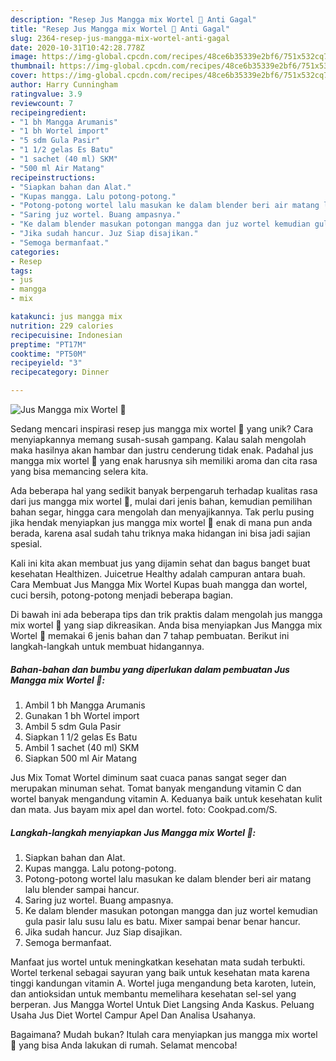 ```yaml
---
description: "Resep Jus Mangga mix Wortel 🍹 Anti Gagal"
title: "Resep Jus Mangga mix Wortel 🍹 Anti Gagal"
slug: 2364-resep-jus-mangga-mix-wortel-anti-gagal
date: 2020-10-31T10:42:28.778Z
image: https://img-global.cpcdn.com/recipes/48ce6b35339e2bf6/751x532cq70/jus-mangga-mix-wortel-🍹-foto-resep-utama.jpg
thumbnail: https://img-global.cpcdn.com/recipes/48ce6b35339e2bf6/751x532cq70/jus-mangga-mix-wortel-🍹-foto-resep-utama.jpg
cover: https://img-global.cpcdn.com/recipes/48ce6b35339e2bf6/751x532cq70/jus-mangga-mix-wortel-🍹-foto-resep-utama.jpg
author: Harry Cunningham
ratingvalue: 3.9
reviewcount: 7
recipeingredient:
- "1 bh Mangga Arumanis"
- "1 bh Wortel import"
- "5 sdm Gula Pasir"
- "1 1/2 gelas Es Batu"
- "1 sachet (40 ml) SKM"
- "500 ml Air Matang"
recipeinstructions:
- "Siapkan bahan dan Alat."
- "Kupas mangga. Lalu potong-potong."
- "Potong-potong wortel lalu masukan ke dalam blender beri air matang lalu blender sampai hancur."
- "Saring juz wortel. Buang ampasnya."
- "Ke dalam blender masukan potongan mangga dan juz wortel kemudian gula pasir lalu susu lalu es batu. Mixer sampai benar benar hancur."
- "Jika sudah hancur. Juz Siap disajikan."
- "Semoga bermanfaat."
categories:
- Resep
tags:
- jus
- mangga
- mix

katakunci: jus mangga mix 
nutrition: 229 calories
recipecuisine: Indonesian
preptime: "PT17M"
cooktime: "PT50M"
recipeyield: "3"
recipecategory: Dinner

---
```



![Jus Mangga mix Wortel 🍹](https://img-global.cpcdn.com/recipes/48ce6b35339e2bf6/751x532cq70/jus-mangga-mix-wortel-🍹-foto-resep-utama.jpg)

Sedang mencari inspirasi resep jus mangga mix wortel 🍹 yang unik? Cara menyiapkannya memang susah-susah gampang. Kalau salah mengolah maka hasilnya akan hambar dan justru cenderung tidak enak. Padahal jus mangga mix wortel 🍹 yang enak harusnya sih memiliki aroma dan cita rasa yang bisa memancing selera kita.

Ada beberapa hal yang sedikit banyak berpengaruh terhadap kualitas rasa dari jus mangga mix wortel 🍹, mulai dari jenis bahan, kemudian pemilihan bahan segar, hingga cara mengolah dan menyajikannya. Tak perlu pusing jika hendak menyiapkan jus mangga mix wortel 🍹 enak di mana pun anda berada, karena asal sudah tahu triknya maka hidangan ini bisa jadi sajian spesial.

Kali ini kita akan membuat jus yang dijamin sehat dan bagus banget buat kesehatan Healthizen. Juicetrue Healthy adalah campuran antara buah. Cara Membuat Jus Mangga Mix Wortel Kupas buah mangga dan wortel, cuci bersih, potong-potong menjadi beberapa bagian.


Di bawah ini ada beberapa tips dan trik praktis dalam mengolah jus mangga mix wortel 🍹 yang siap dikreasikan. Anda bisa menyiapkan Jus Mangga mix Wortel 🍹 memakai 6 jenis bahan dan 7 tahap pembuatan. Berikut ini langkah-langkah untuk membuat hidangannya.

<!--inarticleads1-->

##### Bahan-bahan dan bumbu yang diperlukan dalam pembuatan Jus Mangga mix Wortel 🍹:

1. Ambil 1 bh Mangga Arumanis
1. Gunakan 1 bh Wortel import
1. Ambil 5 sdm Gula Pasir
1. Siapkan 1 1/2 gelas Es Batu
1. Ambil 1 sachet (40 ml) SKM
1. Siapkan 500 ml Air Matang


Jus Mix Tomat Wortel diminum saat cuaca panas sangat seger dan merupakan minuman sehat. Tomat banyak mengandung vitamin C dan wortel banyak mengandung vitamin A. Keduanya baik untuk kesehatan kulit dan mata. Jus bayam mix apel dan wortel. foto: Cookpad.com/S. 

<!--inarticleads2-->

##### Langkah-langkah menyiapkan Jus Mangga mix Wortel 🍹:

1. Siapkan bahan dan Alat.
1. Kupas mangga. Lalu potong-potong.
1. Potong-potong wortel lalu masukan ke dalam blender beri air matang lalu blender sampai hancur.
1. Saring juz wortel. Buang ampasnya.
1. Ke dalam blender masukan potongan mangga dan juz wortel kemudian gula pasir lalu susu lalu es batu. Mixer sampai benar benar hancur.
1. Jika sudah hancur. Juz Siap disajikan.
1. Semoga bermanfaat.


Manfaat jus wortel untuk meningkatkan kesehatan mata sudah terbukti. Wortel terkenal sebagai sayuran yang baik untuk kesehatan mata karena tinggi kandungan vitamin A. Wortel juga mengandung beta karoten, lutein, dan antioksidan untuk membantu memelihara kesehatan sel-sel yang berperan. Jus Mangga Wortel Untuk Diet Langsing Anda Kaskus. Peluang Usaha Jus Diet Wortel Campur Apel Dan Analisa Usahanya. 

Bagaimana? Mudah bukan? Itulah cara menyiapkan jus mangga mix wortel 🍹 yang bisa Anda lakukan di rumah. Selamat mencoba!
